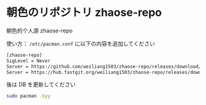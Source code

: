 # 朝色のリポジトリ zhaose-repo
朝色的个人源 zhaose-repo

使い方：
```/etc/pacman.conf``` に以下の内容を追加してください

```bash
[zhaose-repo]
SigLevel = Never
Server = https://github.com/weiliang1503/zhaose-repo/releases/download/x86_64
Server = https://hub.fastgit.org/weiliang1503/zhaose-repo/releases/download/x86_64
```

後は DB を更新してください

```bash
sudo pacman -Syy
```
